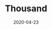 ---
layout: page
title: Thousand
permalink: /thousand
domain: explorethousand.com
status: live
tags: outdoor apparel
date: 2020-04-23
---